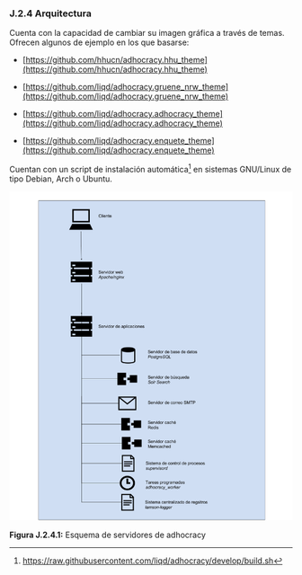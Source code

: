 ### J.2.4 Arquitectura 

Cuenta con la capacidad de cambiar su imagen gráfica a través de temas. Ofrecen algunos de ejemplo en los que basarse: 

* [https://github.com/hhucn/adhocracy.hhu_theme](https://github.com/hhucn/adhocracy.hhu_theme) 

* [https://github.com/liqd/adhocracy.gruene_nrw_theme](https://github.com/liqd/adhocracy.gruene_nrw_theme)

* [https://github.com/liqd/adhocracy.adhocracy_theme](https://github.com/liqd/adhocracy.adhocracy_theme)

* [https://github.com/liqd/adhocracy.enquete_theme](https://github.com/liqd/adhocracy.enquete_theme)

Cuentan con un script de instalación automática[^1] en sistemas GNU/Linux de tipo Debian, Arch o Ubuntu.

![image alt text](image_2.png)

**Figura J.2.4.1:** Esquema de servidores de adhocracy

[^1]: https://raw.githubusercontent.com/liqd/adhocracy/develop/build.sh 
